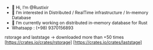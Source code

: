 - 👋 Hi, I’m @Rustixir
- 👀 I’m interested in Distributed / RealTime infrastructure / In-memory Database 
- 🌱 I’m currently working on distributed in-memory database for Rust
-    Whatsapp : (+98) 9370156893

rstorage and laststage -> downloaded more than +50 times [https://crates.io/crates/rstorage] [https://crates.io/crates/laststage]



<!---
Rustixir/Rustixir is a ✨ special ✨ repository because its `README.md` (this file) appears on your GitHub profile.
You can click the Preview link to take a look at your changes.
--->
